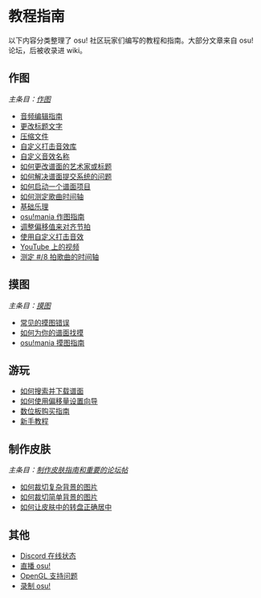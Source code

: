 # 教程指南

以下内容分类整理了 osu! 社区玩家们编写的教程和指南。大部分文章来自 osu! 论坛，后被收录进 wiki。

## 作图

*主条目：[作图](/wiki/Beatmapping)*

- [音频编辑指南](Audio_Editing)
- [更改标题文字](/wiki/Beatmap/Title_text#changing-title-text)
- [压缩文件](Compressing_files)
- [自定义打击音效库](Custom_Hitsound_Library)
- [自定义音效名称](Custom_Sample_Overrides)
- [如何更改谱面的艺术家或标题](Changing_the_Artist_or_Title)
- [如何解决谱面提交系统的问题](BSS_Issues)
- [如何启动一个谱面项目](Starting_a_Beatmap_Project)
- [如何测定歌曲时间轴](How_to_Time_Songs)
- [基础乐理](/wiki/Music_theory)
- [osu!mania 作图指南](osu!mania_Mapping_Guide)
- [调整偏移值来对齐节拍](Setting_the_Offset_on_the_Correct_Beat)
- [使用自定义打击音效](Using_custom_hitsounds)
- [YouTube 上的视频](Videos_from_YouTube)
- [测定 #/8 拍歌曲的时间轴](Timing_Songs_With_8-Signatures)

## 摸图

*主条目：[摸图](/wiki/Modding)*

- [常见的摸图错误](Common_modding_mistakes)
- [如何为你的谱面找摸](Getting_Your_Map_Modded)
- [osu!mania 摸图指南](osu!mania_modding_guide)

## 游玩

- [如何搜索并下载谱面](Searching_and_Downloading_Beatmaps)
- [如何使用偏移量设置向导](How_to_Use_the_Offset_Wizard)
- [数位板购买指南](Tablet_Purchase)
- [新手教程](Beginner's_Tutorial)

## 制作皮肤

*主条目：[制作皮肤指南和重要的论坛帖](/wiki/Skinning/Guides_and_important_threads)*

- [如何裁切复杂背景的图片](Cropping_with_Complex_Backgrounds)
- [如何裁切简单背景的图片](Cropping_with_Simple_Backgrounds)
- [如何让皮肤中的转盘正确居中](Making_Properly_Centred_Spinners)

## 其他

- [Discord 在线状态](Discord_Rich_Presence)
- [直播 osu!](Livestreaming_osu!)
- [OpenGL 支持问题](OpenGL_Support_Issues)
- [录制 osu!](Recording_osu!)
